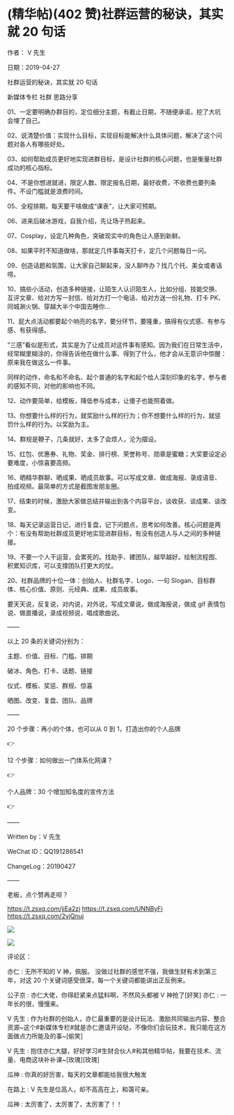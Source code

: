 
# (精华帖)(402 赞)社群运营的秘诀，其实就 20 句话

作者： V 先生

日期：2019-04-27

社群运营的秘诀，其实就 20 句话

新媒体专栏  社群  思路分享

01、一定要明确办群目的，定位细分主题，有截止日期，不随便承诺，挖了大坑会埋了自己。

02、说清楚价值：实现什么目标，实现目标能解决什么具体问题，解决了这个问题对各人有哪些好处。

03、如何帮助成员更好地实现进群目标，是设计社群的核心问题，也是衡量社群成功的核心指标。

04、不是你想进就进，限定人数、限定报名日期，最好收费，不收费也要列条件。不设门槛就是浪费时间。

05、全程排期，每天要干啥做成“课表”，让大家可预期。

06、进来后破冰游戏，自我介绍，先让场子热起来。

 

 

07、Cosplay，设定几种角色，突破现实中的角色让人感到新鲜。

08、如果平时不知道做啥，那就定几件事每天打卡，定几个问题每日一问。

09、创造话题和氛围，让大家自己聊起来，没人聊咋办？找几个托、美女或者话唠。

10、搞些小活动，创造多种链接，让陌生人认识陌生人，比如分组、技能交换、互评文章、给对方写一封信、给对方打一个电话、给对方送一份礼物、打卡 PK、同城涮火锅、穿越大半个中国去睡你...

11、屁大点活动都要起个响亮的名字，要分环节，要隆重，搞得有仪式感、有参与感、有获得感。

“三感”看似是形式，其实是为了让成员对这件事有感知。因为我们在日常生活中，经常糊里糊涂的，你得告诉他在做什么事、得到了什么，他才会从无意识中惊醒：原来我在做这么一件事。

同样的动作，命名和不命名、起个普通的名字和起个给人深刻印象的名字，参与者的感知不同，对他的影响也不同。

12、动作要简单，给模板，降低参与成本，让傻子也能照着做。

13、你想要什么样的行为，就奖励什么样的行为；你不想要什么样的行为，就惩罚什么样的行为。以奖励为主。

14、群规是鞭子，几条就好，太多了会烦人，沦为摆设。

15、红包、优惠券、礼物、奖金、排行榜、荣誉称号、勋章是蜜糖；大奖要设定必要难度，小惊喜要高频。

16、晒精华群聊、晒成果、晒成员故事。可以写成文章、做成海报、录成语音、拍成视频。最简单的方式是截图发朋友圈。

17、结束的时候，激励大家做总结并输出到各个内容平台，谈收获、谈成果、谈改变。

18、每天记录运营日记，进行复盘，记下问题点，思考如何改善。核心问题是两个：有没有帮助社群成员更好地实现进群目标，有没有创造人与人之间的多种链接。

19、不要一个人干运营，会累死的。找助手、建团队，越早越好。绘制流程图、积累知识库，可以支撑团队打更大的仗。

 

 

20、社群品牌的十位一体：创始人、社群名字、Logo、一句 Slogan、目标群体、核心价值、原则、元经典、成果、成员故事。

要天天说，反复说，对内说，对外说，写成文章说，做成海报说，做成 gif 表情包说、做直播说，录成视频说，唱成歌曲说。

——

以上 20 条的关键词分别为：

主题、价值、目标、门槛、排期

破冰、角色、打卡、话题、链接

仪式、模板、奖惩、群规、惊喜

晒图、改变、复盘、团队、品牌

——

20 个步骤：再小的个体，也可以从 0 到 1，打造出你的个人品牌

👉

12 个步骤：如何做出一门体系化网课？

👉

个人品牌：30 个增加知名度的宣传方法

👉

——

Written by：V 先生

WeChat ID：QQ191286541

ChangeLog：20190427

——

老板，点个赞再走呗？

https://t.zsxq.com/jiEa2zj https://t.zsxq.com/UNNByFi https://t.zsxq.com/2vjQnuj

![](img/siyu-yunying_1582.png)

 

 

![](img/siyu-yunying_1587.png)

 

 

评论区：

亦仁 : 无所不知的 V 神，佩服。  没做过社群的感觉不强，我做生财有术到第三年，对这 20 个关键词感受很深，每一个关键词都能讲出正反例来。

公子京 : 亦仁大佬，你得赶紧来点猛料啊，不然风头都被 V 神抢了[奸笑] 亦仁 : 一年长的很，慢慢来。

V 先生 : 作为社群的创始人，亦仁最重要的是设计玩法、激励共同输出内容、整合资源~这个#新媒体专栏#就是亦仁邀请开设哒，不像你们会玩技术，我只能在这方面做点力所能及的事~[偷笑]

V 先生 : 抱住亦仁大腿，好好学习#生财合伙人#和其他精华帖，我要在技术、流量、电商这块补补课~[玫瑰][玫瑰]

瓜神 : 你真的好厉害，每天的文章都能给我很大触发

在路上 : V 先生是位高人，却不高高在上，和蔼可亲。

瓜神 : 太厉害了，太厉害了，太厉害了！！
